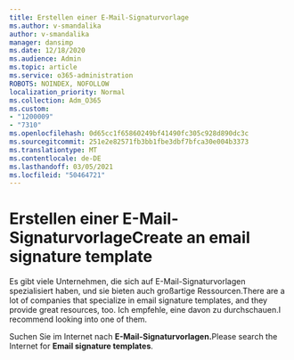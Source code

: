 ```yaml
---
title: Erstellen einer E-Mail-Signaturvorlage
ms.author: v-smandalika
author: v-smandalika
manager: dansimp
ms.date: 12/18/2020
ms.audience: Admin
ms.topic: article
ms.service: o365-administration
ROBOTS: NOINDEX, NOFOLLOW
localization_priority: Normal
ms.collection: Adm_O365
ms.custom:
- "1200009"
- "7310"
ms.openlocfilehash: 0d65cc1f65860249bf41490fc305c928d890dc3c
ms.sourcegitcommit: 251e2e82571fb3bb1fbe3dbf7bfca30e004b3373
ms.translationtype: MT
ms.contentlocale: de-DE
ms.lasthandoff: 03/05/2021
ms.locfileid: "50464721"
---
```

# <a name="create-an-email-signature-template"></a><span data-ttu-id="4f18c-102">Erstellen einer E-Mail-Signaturvorlage</span><span class="sxs-lookup"><span data-stu-id="4f18c-102">Create an email signature template</span></span>

<span data-ttu-id="4f18c-103">Es gibt viele Unternehmen, die sich auf E-Mail-Signaturvorlagen spezialisiert haben, und sie bieten auch großartige Ressourcen.</span><span class="sxs-lookup"><span data-stu-id="4f18c-103">There are a lot of companies that specialize in email signature templates, and they provide great resources, too.</span></span> <span data-ttu-id="4f18c-104">Ich empfehle, eine davon zu durchschauen.</span><span class="sxs-lookup"><span data-stu-id="4f18c-104">I recommend looking into one of them.</span></span>

<span data-ttu-id="4f18c-105">Suchen Sie im Internet nach **E-Mail-Signaturvorlagen.**</span><span class="sxs-lookup"><span data-stu-id="4f18c-105">Please search the Internet for **Email signature templates**.</span></span>